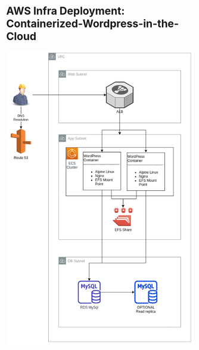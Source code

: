 # AWS Infra Deployment: Containerized-Wordpress-in-the-Cloud
![awsInfraDiagram](AWS-Deployment-Automation/awsInfra.png)